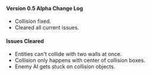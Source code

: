 <h4>Version 0.5 Alpha Change Log</h4>
<ul>
	<li>Collision fixed.</li>
	<li>Cleared all current issues.</li>
</ul>

<h4>Issues Cleared</h4>
<ul>
	<li>Entities can't collide with two walls at once.</li>
	<li>Collision only happens with center of collision boxes.</li>
	<li>Enemy AI gets stuck on collision objects. </li>
</ul>
